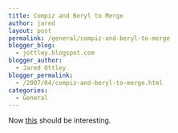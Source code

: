 ```yaml
---
title: Compiz and Beryl to Merge
author: jared
layout: post
permalink: /general/compiz-and-beryl-to-merge
blogger_blog:
  - jottley.blogspot.com
blogger_author:
  - Jared Ottley
blogger_permalink:
  - /2007/04/compiz-and-beryl-to-merge.html
categories:
  - General
---
```

Now [this][1] should be interesting.

 [1]: http://lists.freedesktop.org/archives/compiz/2007-April/001809.html